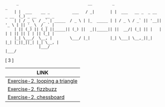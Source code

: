        
         _                               __         _                            _
        | |  ___    __ _          ___   / _|       | |  ___   __ _  _ __  _ __  (_) _ __    __ _
        | | / _ \  / _` | _____  / _ \ | |_  _____ | | / _ \ / _` || '__|| '_ \ | || '_ \  / _` |
        | || (_) || (_| ||_____|| (_) ||  _||_____|| ||  __/| (_| || |   | | | || || | | || (_| |
        |_| \___/  \__, |        \___/ |_|         |_| \___| \__,_||_|   |_| |_||_||_| |_| \__, |
                   |___/                                                                   |___/
        

[ 3 ]

| LINK |
|------|
|[Exercise-2, looping a triangle](https://github.com/...../notesnotes-29-sep-2021.md#1---exercise-2-looping-a-triangle) |
|[Exercise-2, fizzbuzz](https://github.com/...../notesnotes-29-sep-2021.md#2---exercise-2-fizzbuzz) |
|[Exercise-2, chessboard](https://github.com/...../notesnotes-29-sep-2021.md#3---exercise-2-chessboard) |
